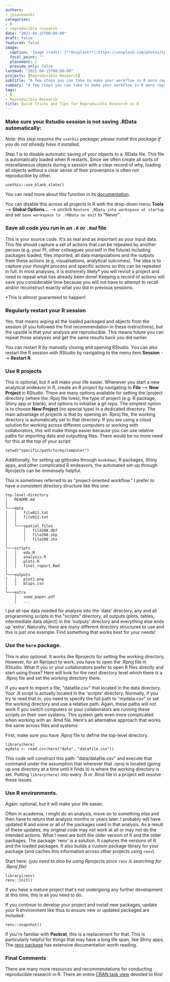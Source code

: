 ```yaml
---
authors:
- jpiaskowski
categories:
- R
- reproducible research
date: "2021-04-15T00:00:00"
draft: false
featured: false
image:
  caption: 'Image credit: [**Unsplash**](https://unsplash.com/photos/CpkOjOcXdUY)'
  focal_point: ""
  placement: 2
  preview_only: false
lastmod: "2021-04-15T00:00:00"
projects: [Reproducible Research]
subtitle: "A few steps you can take to make your workflow in R more reproducible and less painful for you to deal with."
summary: "A few steps you can take to make your workflow in R more reproducible and less painful for you to deal with."
tags:
- R
- Reproducible Research
title: Quick Tricks and Tips for Reproducible Research in R
---
```



### Make sure your Rstudio session is not saving .RData automatically:

*Note: this step requires the* `usethis` *package; please install this package if you do not already have it installed.*

Step 1 is to disable automatic saving of your objects to a .RData file. This file is automatically loaded when R restarts. Since we often create all sorts of miscellaneous objects during a session with a clear record of why, loading all objects without a clear sense of their provenance is often not reproducible by other.

```
usethis::use_blank_slate()
```

You can read more about this function in its [documentation](https://usethis`.R`-lib.org/reference/use_blank_slate.html). 

You can disable this across all projects in R with the drop-down menu **Tools** --> **Global Options...** --> unclick `Restore .RData into workspace at startup` and set `Save workspace to .rRData on exit` to "Never". 

### Save all code you run in an `.R` or `.Rmd` file

This is your source code. It's as real and as important as your input data. This file should capture a set of actions that can be repeated by another person (e.g. your PI, other colleagues yourself in the future) including packages loaded, files imported, all data manipulations and the outputs from these actions (e.g. visualisations, analytical outcomes). The idea is to capture your thought process and specific actions so this can be repeated in full. In most analyses, it is extremely likely* you will revisit a project and need to repeat what has already been done! Keeping a record of actions will save you considerable time because you will not have to attempt to recall and/or reconstruct exactly what you did in previous sessions.   

\*This is *almost* guaranteed to happen!

### Regularly restart your R session

Yes, that means wiping all the loaded packaged and objects from the session (if you followed the first recommendation in these instructions), but the upside is that your analysis are reproducible. This means future you can repeat those analyses and get the same results back you did earlier. 

You can restart R by manually closing and opening RStudio. You can also restart the R session with RStudio by navigating to the menu item **Session** --> **Restart R**.

### Use R projects

This is optional, but it will make your life easier. Whenever you start a new analytical endeavor in R, create an R project by navigating to **File** --> **New Project** in RStudio. There are many options available for setting the [project directory (where the .Rpoj file lives), the type of project (e.g. R package, Shiny app or blank), and options to initialise a git repo. The simplest option is to choose **New Project** (no special type) in a dedicated directory. The main advantage of projects is that by opening an .Rproj file, the working directory is automatically set to that directory. If you are using a cloud solution for working across different computers or working with collaborators, this will make things easier because you can use relative paths for importing data and outputting files. There would be no more need for this at the top of your script:

```
setwd("specific/path/to/my/computer")
```

Additionally, for setting up gitbooks through `bookdown`, R packages, Shiny apps, and other complicated R endeavors, the automated set-up through Rprojects can be immensely helpful.  

This is sometimes referred to as "project-oriented workflow." I prefer to have a consistent directory structure like this one:

```
top-level-directory
│   README.md
│
└───data
│   │   file011.txt
│   │   file012.txt
│   │
│   └───spatial_files
│       │   file208.dbf
│       │   file208.shp
│       │   file208.shx
│   
└───scripts
│   │   eda.R
│   │   analysis.R
│   │   plots.R
│   │   final_report.Rmd
|
└───outputs
│   │   plot1.png
│   │   blups.csv
|
└───extra
    │   some_paper.pdf
    │   ...
```

I put all raw data needed for analysis into the 'data' directory, any and all programming scripts in the "scripts" directory, all outputs (plots, tables, intermediate data object) in the 'outputs' directory and everything else ends up 'extra'. Naturally, there are many different directory structures to use and this is just one example. Find something that works best for your needs!

### Use the `here` package.

This is also optional. It works like Rprojects for setting the working directory. However, for an Rproject to work, you have to open the .Rproj file in RStudio. What if you or your collaborators prefer to open R files directly and start using those? Here will look for the next directory level which there is a .Rproj file and set the working directory there.

If you want to import a file, "datafile.csv" that located in the data directory. Your .R script is actually located in the 'scripts' directory. Normally, if you try to read that in, you need to specify the full path to "mydata.csv" or set the working directory and use a relative path. Again, these paths will not work if you switch computers or your collaborators are running these scripts on their own systems. This system gets even more complicated when working with an .Rmd file. Here's an alternative approach that works the same across files and systems:  

First, make sure you have .Rproj file to define the top-level directory.
```
library(here)
mydata <- read.csv(here("data", "datafile.csv"))
```

This code will construct this path: "data/datafile.csv" and execute that command under the assumption that wherever that .rproj is located (going up one directory at a time until it finds it) is where the working directory is set. Putting `library(here)` into every .R or .Rmd file in a project will resolve these issues.

### Use R environments.

Again: optional, but it will make your life easier.

Often in academia, I might do an analysis, move on to something else and then have to return that analysis months or years later. I probably will have updated R and some or all of the packages used in that analysis. As a result of these updates, my original code may not work at all or may not do the intended actions. What I need are both the older version of R and the older packages. The package 'renv' is a solution. It captures the versions of R and the loaded packages. It also builds a custom package library for your package (and caches this information across other projects using `renv`).

Start here:
*(you need to also be using Rprojects since* `renv` *is searching for .Rproj file)*
```
library(renv)
renv::init()
```
If you have a mature project that's not undergoing any further development at this time, this is all you need to do.

If you continue to develop your project and install new packages, update your R environment like thus to ensure new or updated packaged are included:
```
renv::snapshot()
```

If you're familiar with **Packrat**, this is a replacement for that. This is particularly helpful for things that may have a long life span, like Shiny apps. The [renv package](https://rstudio.github.io/renv/articles/renv.html) has extensive documentation worth reading. 

### Final Comments

There are many more resources and recommendations for conducting reproducible research in R. There an entire [CRAN task view](https://cran`.R`-project.org/web/views/ReproducibleResearch.html) devoted to this!
